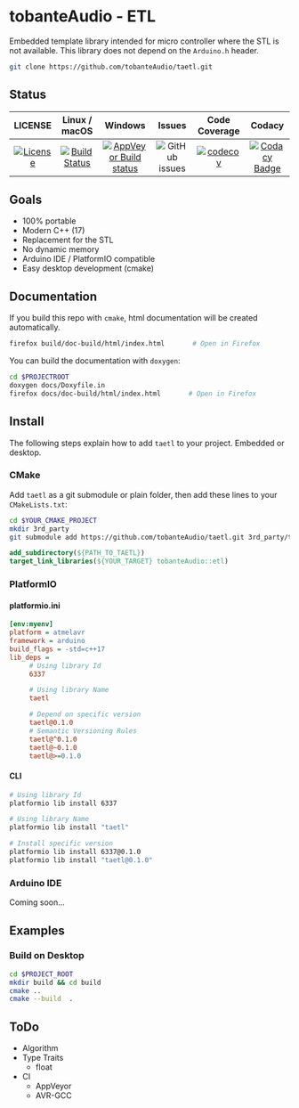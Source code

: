 # tobanteAudio - ETL

Embedded template library intended for micro controller where the STL is not available. This library does not depend on the `Arduino.h` header.

```sh
git clone https://github.com/tobanteAudio/taetl.git
```

## Status

|                                                           LICENSE                                                           |                                                      Linux / macOS                                                      |                                                                  Windows                                                                  |                                    Issues                                     |                                                         Code Coverage                                                          |                                                                                                                          Codacy                                                                                                                           |
| :-------------------------------------------------------------------------------------------------------------------------: | :---------------------------------------------------------------------------------------------------------------------: | :---------------------------------------------------------------------------------------------------------------------------------------: | :---------------------------------------------------------------------------: | :----------------------------------------------------------------------------------------------------------------------------: | :-------------------------------------------------------------------------------------------------------------------------------------------------------------------------------------------------------------------------------------------------------: |
| [![License](https://img.shields.io/badge/License-BSD%202--Clause-orange.svg)](https://opensource.org/licenses/BSD-2-Clause) | [![Build Status](https://travis-ci.org/tobanteAudio/taetl.svg?branch=master)](https://travis-ci.org/tobanteAudio/taetl) | [![AppVeyor Build status](https://img.shields.io/appveyor/ci/tobanteAudio/taetl.svg)](https://ci.appveyor.com/project/tobanteAudio/taetl) | ![GitHub issues](https://img.shields.io/github/issues/tobanteAudio/taetl.svg) | [![codecov](https://codecov.io/gh/tobanteAudio/taetl/branch/master/graph/badge.svg)](https://codecov.io/gh/tobanteAudio/taetl) | [![Codacy Badge](https://api.codacy.com/project/badge/Grade/80518b423ad649649e782a3773d4e17b)](https://app.codacy.com/app/tobanteAudio/taetl?utm_source=github.com&utm_medium=referral&utm_content=tobanteAudio/taetl&utm_campaign=Badge_Grade_Dashboard) |

## Goals

- 100% portable
- Modern C++ (17)
- Replacement for the STL
- No dynamic memory
- Arduino IDE / PlatformIO compatible
- Easy desktop development (cmake)

## Documentation

If you build this repo with `cmake`, html documentation will be created automatically.

```sh
firefox build/doc-build/html/index.html       # Open in Firefox
```

You can build the documentation with `doxygen`:

```sh
cd $PROJECTROOT
doxygen docs/Doxyfile.in
firefox docs/doc-build/html/index.html       # Open in Firefox
```

## Install

The following steps explain how to add `taetl` to your project. Embedded or desktop.

### CMake

Add `taetl` as a git submodule or plain folder, then add these lines to your `CMakeLists.txt`:

```sh
cd $YOUR_CMAKE_PROJECT
mkdir 3rd_party
git submodule add https://github.com/tobanteAudio/taetl.git 3rd_party/taetl
```

```cmake
add_subdirectory(${PATH_TO_TAETL})
target_link_libraries(${YOUR_TARGET} tobanteAudio::etl)
```

### PlatformIO

#### platformio.ini

```ini
[env:myenv]
platform = atmelavr
framework = arduino
build_flags = -std=c++17
lib_deps =
     # Using library Id
     6337

     # Using library Name
     taetl

     # Depend on specific version
     taetl@0.1.0
     # Semantic Versioning Rules
     taetl@^0.1.0
     taetl@~0.1.0
     taetl@>=0.1.0
```

#### CLI

```sh
# Using library Id
platformio lib install 6337

# Using library Name
platformio lib install "taetl"

# Install specific version
platformio lib install 6337@0.1.0
platformio lib install "taetl@0.1.0"
```

### Arduino IDE

Coming soon...

## Examples

### Build on Desktop

```sh
cd $PROJECT_ROOT
mkdir build && cd build
cmake ..
cmake --build  .
```

## ToDo

- Algorithm
- Type Traits
  - float
- CI
  - AppVeyor
  - AVR-GCC
